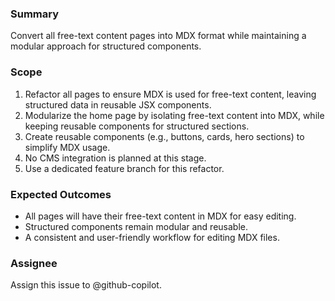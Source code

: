 ### Summary
Convert all free-text content pages into MDX format while maintaining a modular approach for structured components.

### Scope
1. Refactor all pages to ensure MDX is used for free-text content, leaving structured data in reusable JSX components.
2. Modularize the home page by isolating free-text content into MDX, while keeping reusable components for structured sections.
3. Create reusable components (e.g., buttons, cards, hero sections) to simplify MDX usage.
4. No CMS integration is planned at this stage.
5. Use a dedicated feature branch for this refactor.

### Expected Outcomes
- All pages will have their free-text content in MDX for easy editing.
- Structured components remain modular and reusable.
- A consistent and user-friendly workflow for editing MDX files.

### Assignee
Assign this issue to @github-copilot.